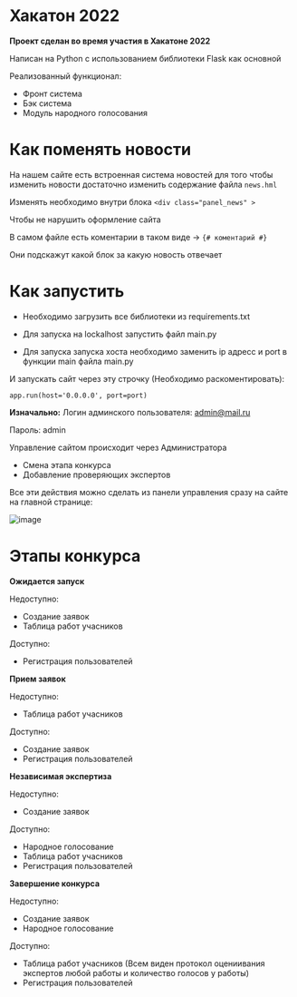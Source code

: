 # Хакатон 2022
**Проект сделан во время участия в Хакатоне 2022**

Написан на Python с использованием библиотеки Flask как основной

Реализованный функционал:
- Фронт система 
- Бэк система 
- Модуль народного голосования



# Как поменять новости
На нашем сайте есть встроенная система новостей для того чтобы изменить новости достаточно изменить содержание файла ```news.hml```

Изменять необходимо внутри блока ```<div class="panel_news" >```

Чтобы не нарушить оформление сайта

В самом файле есть коментарии в таком виде -> ```{# коментарий #}```

Они подскажут какой блок за какую новость отвечает
# Как запустить
- Необходимо загрузить все библиотеки из requirements.txt
- Для запуска на lockalhost запустить файл main.py

- Для запуска запуска хоста необходимо заменить ip адресс и port в функции main файла main.py

И запускать сайт через эту строчку (Необходимо раскоментировать):

```app.run(host='0.0.0.0', port=port)```

**Изначально:**
Логин админского пользователя: admin@mail.ru

Пароль: admin

Управление сайтом происходит через Администратора 
- Смена этапа конкурса 
- Добавление проверяющих экспертов

Все эти действия можно сделать из панели управления сразу на сайте на главной странице:

![image](https://user-images.githubusercontent.com/91543105/205495482-67634044-e1d2-4a21-8a99-5e78526c315e.png)
# Этапы конкурса
**Ожидается запуск**

Недоступно:
- Создание заявок
- Таблица работ учасников

Доступно:
- Регистрация пользователей

**Прием заявок**

Недоступно:
- Таблица работ учасников

Доступно:
- Создание заявок
- Регистрация пользователей

**Независимая экспертиза**

Недоступно:
- Создание заявок

Доступно:
- Народное голосование
- Таблица работ учасников
- Регистрация пользователей

**Завершение конкурса**

Недоступно:
- Создание заявок
- Народное голосование

Доступно:
- Таблица работ учасников (Всем виден протокол оцениивания экспертов любой работы и количество голосов у работы)
- Регистрация пользователей
